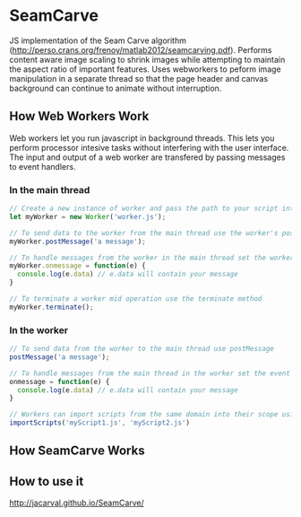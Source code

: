 SeamCarve
=========

JS implementation of the Seam Carve algorithm (http://perso.crans.org/frenoy/matlab2012/seamcarving.pdf). Performs content aware image scaling to shrink images while attempting to maintain the aspect ratio of important features. Uses webworkers to peform image manipulation in a separate thread so that the page header and canvas background can continue to animate without interruption.

## How Web Workers Work
Web workers let you run javascript in background threads. This lets you perform processor intesive tasks without interfering with the user interface. The input and output of a web worker are transfered by passing messages to event handlers.

### In the main thread
```javascript
// Create a new instance of worker and pass the path to your script into the constructor.
let myWorker = new Worker('worker.js');

// To send data to the worker from the main thread use the worker's postMessage method
myWorker.postMessage('a message');

// To handle messages from the worker in the main thread set the worker's onmessage propery
myWorker.onmessage = function(e) {
  console.log(e.data) // e.data will contain your message
}

// To terminate a worker mid operation use the terminate method
myWorker.terminate();
```
### In the worker
```javascript
// To send data from the worker to the main thread use postMessage
postMessage('a message');

// To handle messages from the main thread in the worker set the event handler onmessage
onmessage = function(e) {
  console.log(e.data) // e.data will contain your message
}

// Workers can import scripts from the same domain into their scope using importScripts
importScripts('myScript1.js', 'myScript2.js')
```

## How SeamCarve Works



## How to use it

http://jacarval.github.io/SeamCarve/
